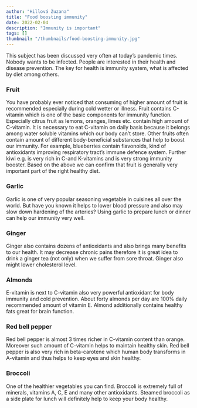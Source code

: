 ```yaml
---
author: "Hillová Zuzana"
title: "Food boosting immunity"
date: 2022-02-04
description: "Immunity is important"
tags: []
thumbnail: "/thumbnails/food-boosting-immunity.jpg"
---
```

This subject has been discussed very often at today’s pandemic times. Nobody wants to be infected. People are interested in their health and disease prevention. The key for health is immunity system, what is affected by diet among others.

### Fruit
You have probably ever noticed that consuming of higher amount of fruit is recommended especially during cold wetter or illness. Fruit contains C-vitamin which is one of the basic components for immunity function. Especially citrus fruit as lemons, oranges, limes etc. contain high amount of C-vitamin. It is necessary to eat C-vitamin on daily basis because it belongs among water soluble vitamins which our body can’t store. Other fruits often contain amount of different body-beneficial substances that help to boost our immunity. For example, blueberries contain flavonoids, kind of antioxidants improving respiratory tract’s immune defence system. Further kiwi e.g. is very rich in C-and K-vitamins and is very strong immunity booster. Based on the above we can confirm that fruit is generally very important part of the right healthy diet.

### Garlic
Garlic is one of very popular seasoning vegetable in cuisines all over the world. But have you known it helps to lower blood pressure and also may slow down hardening of the arteries? Using garlic to prepare lunch or dinner can help our immunity very well.

### Ginger
Ginger also contains dozens of antioxidants and also brings many benefits to our health. It may decrease chronic pains therefore it is great idea to drink a ginger tea (not only) when we suffer from sore throat. Ginger also might lower cholesterol level.

### Almonds
E-vitamin is next to C-vitamin also very powerful antioxidant for body immunity and cold prevention. About forty almonds per day are 100% daily recommended amount of vitamin E. Almond additionally contains healthy fats great for brain function.

### Red bell pepper
Red bell pepper is almost 3 times richer in C-vitamin content than orange. Moreover such amount of C-vitamin helps to maintain healthy skin. Red bell pepper is also very rich in beta-carotene which human body transforms in A-vitamin and thus helps to keep eyes and skin healthy.

### Broccoli
One of the healthier vegetables you can find. Broccoli is extremely full of minerals, vitamins A, C, E and many other antioxidants. Steamed broccoli as a side plate for lunch will definitely help to keep your body healthy.
